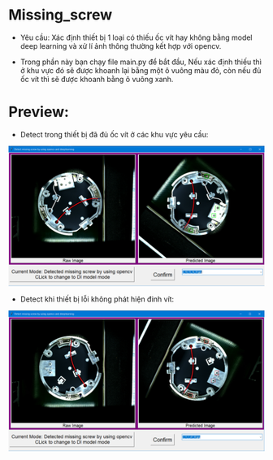 # Missing_screw


-  Yêu cầu: Xác định thiết bị 1 loại có thiếu ốc vít hay không bằng model deep learning và xử lí ảnh thông thường kết hợp với opencv.

- Trong phần này bạn chạy file main.py để bắt đầu, Nếu xác định thiếu thì ở khu vực đó sẽ được khoanh lại bằng một ô vuông màu đỏ, còn nếu đủ ốc vít thì sẽ được khoanh bằng ô vuông xanh.
# Preview:
- Detect trong thiết bị đã đủ ốc vít ở các khu vực yêu cầu:

![plot](Preview/Correct.png)

- Detect khi thiết bị lỗi không phát hiện đinh vít:

![plot](Preview/Incorrect.png)
